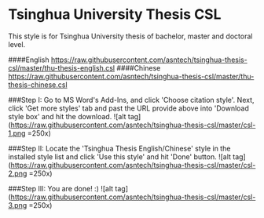 # Tsinghua University Thesis CSL 
This style is for Tsinghua University thesis of bachelor, master and doctoral level.

####English
https://raw.githubusercontent.com/asntech/tsinghua-thesis-csl/master/thu-thesis-english.csl
####Chinese
https://raw.githubusercontent.com/asntech/tsinghua-thesis-csl/master/thu-thesis-chinese.csl

###Step I:
Go to MS Word's Add-Ins, and click 'Choose citation style'. Next, click 'Get more styles' tab and past the URL provide above into 'Download style box' and hit the download. 
![alt tag](https://raw.githubusercontent.com/asntech/tsinghua-thesis-csl/master/csl-1.png =250x)

###Step II:
Locate the 'Tsinghua Thesis English/Chinese' style in the installed style list and click 'Use this style' and hit 'Done' button.
![alt tag](https://raw.githubusercontent.com/asntech/tsinghua-thesis-csl/master/csl-2.png =250x)

###Step III:
You are done! :) 
![alt tag](https://raw.githubusercontent.com/asntech/tsinghua-thesis-csl/master/csl-3.png =250x)

